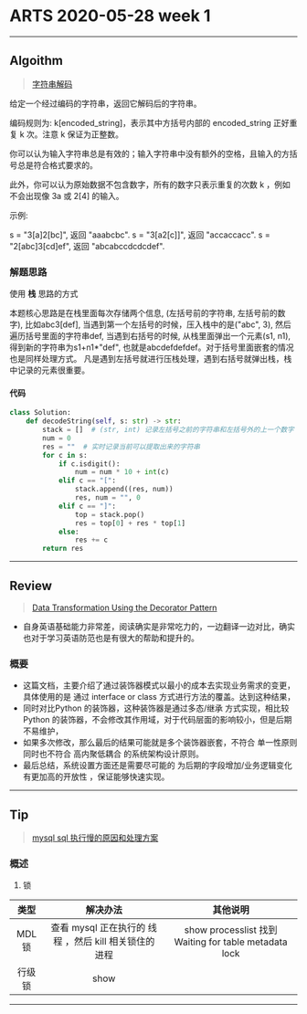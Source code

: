 # ARTS 2020-05-28 week 1

***

## Algoithm

> [字符串解码](https://leetcode-cn.com/problems/decode-string/)

给定一个经过编码的字符串，返回它解码后的字符串。

编码规则为: k[encoded_string]，表示其中方括号内部的 encoded_string 正好重复 k 次。注意 k 保证为正整数。

你可以认为输入字符串总是有效的；输入字符串中没有额外的空格，且输入的方括号总是符合格式要求的。

此外，你可以认为原始数据不包含数字，所有的数字只表示重复的次数 k ，例如不会出现像 3a 或 2[4] 的输入。

示例:

s = "3[a]2[bc]", 返回 "aaabcbc".
s = "3[a2[c]]", 返回 "accaccacc".
s = "2[abc]3[cd]ef", 返回 "abcabccdcdcdef".


### 解题思路
使用 **栈** 思路的方式

本题核心思路是在栈里面每次存储两个信息, 
(左括号前的字符串, 左括号前的数字), 
比如abc3[def], 当遇到第一个左括号的时候，压入栈中的是("abc", 3), 
然后遍历括号里面的字符串def, 当遇到右括号的时候, 从栈里面弹出一个元素(s1, n1), 
得到新的字符串为s1+n1*"def", 也就是abcdefdefdef。对于括号里面嵌套的情况也是同样处理方式。
凡是遇到左括号就进行压栈处理，遇到右括号就弹出栈，栈中记录的元素很重要。


#### 代码
```python
class Solution:
    def decodeString(self, s: str) -> str:
        stack = []  # (str, int) 记录左括号之前的字符串和左括号外的上一个数字
        num = 0
        res = ""  # 实时记录当前可以提取出来的字符串
        for c in s:
            if c.isdigit():
                num = num * 10 + int(c)
            elif c == "[":
                stack.append((res, num))
                res, num = "", 0
            elif c == "]":
                top = stack.pop()
                res = top[0] + res * top[1]
            else:
                res += c
        return res
```
***
## Review 
> [Data Transformation Using the Decorator Pattern](https://levelup.gitconnected.com/data-transformation-using-the-decorator-pattern-d94441d13b66)

* 自身英语基础能力非常差，阅读确实是非常吃力的，一边翻译一边对比，确实也对于学习英语防范也是有很大的帮助和提升的。

### 概要
* 这篇文档，主要介绍了通过装饰器模式以最小的成本去实现业务需求的变更，具体使用的是 通过 interface or class 方式进行方法的覆盖。达到这种结果，
* 同时对比Python 的装饰器，这种装饰器是通过多态/继承 方式实现，相比较 Python 的装饰器，不会修改其作用域，对于代码层面的影响较小，但是后期不易维护，
* 如果多次修改，那么最后的结果可能就是多个装饰器嵌套，不符合 单一性原则 同时也不符合 高内聚低耦合 的系统架构设计原则。
* 最后总结，系统设置方面还是需要尽可能的 为后期的字段增加/业务逻辑变化 有更加高的开放性 ，保证能够快速实现。

***
## Tip
> [mysql sql 执行慢的原因和处理方案](https://time.geekbang.org/column/article/74687)

### 概述
1. 锁

|类型|解决办法|其他说明|
| :----: | :----:  | :----:  |
|MDL 锁|查看 mysql 正在执行的 线程 ，然后 kill 相关锁住的 进程| show processlist 找到 Waiting for table metadata lock |
|行级锁|show|

***